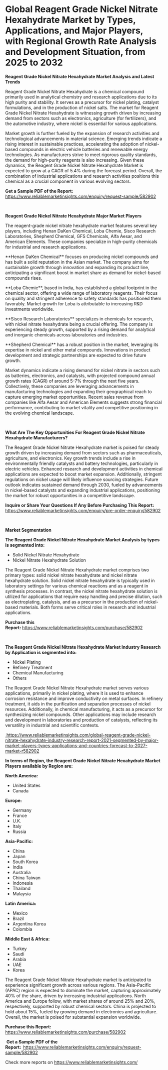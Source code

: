 <p><h1>Global Reagent Grade Nickel Nitrate Hexahydrate Market by Types, Applications, and Major Players, with Regional Growth Rate Analysis and Development Situation, from 2025 to 2032</h1></p><p><strong>Reagent Grade Nickel Nitrate Hexahydrate Market Analysis and Latest Trends</strong></p>
<p><p>Reagent Grade Nickel Nitrate Hexahydrate is a chemical compound primarily used in analytical chemistry and research applications due to its high purity and stability. It serves as a precursor for nickel plating, catalyst formulations, and in the production of nickel salts. The market for Reagent Grade Nickel Nitrate Hexahydrate is witnessing growth driven by increasing demand from sectors such as electronics, agriculture (for fertilizers), and the automotive industry, where nickel is essential for various applications.</p><p>Market growth is further fueled by the expansion of research activities and technological advancements in material science. Emerging trends indicate a rising interest in sustainable practices, accelerating the adoption of nickel-based compounds in electric vehicle batteries and renewable energy technologies. As manufacturers strive to meet rigorous quality standards, the demand for high-purity reagents is also increasing. Given these dynamics, the Reagent Grade Nickel Nitrate Hexahydrate Market is expected to grow at a CAGR of 5.4% during the forecast period. Overall, the combination of industrial applications and research activities positions this chemical as a crucial component in various evolving sectors.</p></p>
<p><strong>Get a Sample PDF of the Report:&nbsp;</strong> <a href="https://www.reliablemarketinsights.com/enquiry/request-sample/582902?utm_campaign=2868&utm_medium=2&utm_source=Github&utm_content=ia&utm_term=23032025&utm_id=reagent-grade-nickel-nitrate-hexahydrate">https://www.reliablemarketinsights.com/enquiry/request-sample/582902</a></p>
<p>&nbsp;</p>
<p><strong>Reagent Grade Nickel Nitrate Hexahydrate Major Market Players</strong></p>
<p><p>The reagent-grade nickel nitrate hexahydrate market features several key players, including Henan DaKen Chemical, Loba Chemie, Sisco Research Laboratories, Shepherd Chemical, GFS Chemicals, Alfa Aesar, and American Elements. These companies specialize in high-purity chemicals for industrial and research applications.</p><p>**Henan DaKen Chemical** focuses on producing nickel compounds and has built a solid reputation in the Asian market. The company aims for sustainable growth through innovation and expanding its product line, anticipating a significant boost in market share as demand for nickel-based compounds rises.</p><p>**Loba Chemie**, based in India, has established a global footprint in the chemical sector, offering a wide range of laboratory reagents. Their focus on quality and stringent adherence to safety standards has positioned them favorably. Market growth for Loba is attributable to increasing R&D investments worldwide.</p><p>**Sisco Research Laboratories** specializes in chemicals for research, with nickel nitrate hexahydrate being a crucial offering. The company is experiencing steady growth, supported by a rising demand for analytical and inorganic chemicals across laboratories and industries.</p><p>**Shepherd Chemical** has a robust position in the market, leveraging its expertise in nickel and other metal compounds. Innovations in product development and strategic partnerships are expected to drive future growth.</p><p>Market dynamics indicate a rising demand for nickel nitrate in sectors such as batteries, electronics, and catalysts, with projected compound annual growth rates (CAGR) of around 5-7% through the next five years. Collectively, these companies are leveraging advancements in manufacturing technologies and expanding their geographical reach to capture emerging market opportunities. Recent sales revenue from companies like Alfa Aesar and American Elements suggests strong financial performance, contributing to market vitality and competitive positioning in the evolving chemical landscape.</p></p>
<p>&nbsp;</p>
<p><strong>What Are The Key Opportunities For Reagent Grade Nickel Nitrate Hexahydrate Manufacturers?</strong></p>
<p><p>The Reagent Grade Nickel Nitrate Hexahydrate market is poised for steady growth driven by increasing demand from sectors such as pharmaceuticals, agriculture, and electronics. Key growth trends include a rise in environmentally friendly catalysts and battery technologies, particularly in electric vehicles. Enhanced research and development activities in chemical applications are expected to boost market expansion. Additionally, stringent regulations on nickel usage will likely influence sourcing strategies. Future outlook indicates sustained demand through 2030, fueled by advancements in nickel-based catalysts and expanding industrial applications, positioning the market for robust opportunities in a competitive landscape.</p></p>
<p><strong>Inquire or Share Your Questions If Any Before Purchasing This Report:</strong> <a href="https://www.reliablemarketinsights.com/enquiry/pre-order-enquiry/582902?utm_campaign=2868&utm_medium=2&utm_source=Github&utm_content=ia&utm_term=23032025&utm_id=reagent-grade-nickel-nitrate-hexahydrate">https://www.reliablemarketinsights.com/enquiry/pre-order-enquiry/582902</a></p>
<p>&nbsp;</p>
<p><strong>Market Segmentation</strong></p>
<p><strong>The Reagent Grade Nickel Nitrate Hexahydrate Market Analysis by types is segmented into:</strong></p>
<p><ul><li>Solid Nickel Nitrate Hexahydrate</li><li>Nickel Nitrate Hexahydrate Solution</li></ul></p>
<p><p>The Reagent Grade Nickel Nitrate Hexahydrate market comprises two primary types: solid nickel nitrate hexahydrate and nickel nitrate hexahydrate solution. Solid nickel nitrate hexahydrate is typically used in laboratory settings for various chemical reactions and as a reagent in synthesis processes. In contrast, the nickel nitrate hexahydrate solution is utilized for applications that require easy handling and precise dilution, such as electroplating, catalysis, and as a precursor in the production of nickel-based materials. Both forms serve critical roles in research and industrial applications.</p></p>
<p><strong>Purchase this Report:&nbsp;</strong><a href="https://www.reliablemarketinsights.com/purchase/582902?utm_campaign=2868&utm_medium=2&utm_source=Github&utm_content=ia&utm_term=23032025&utm_id=reagent-grade-nickel-nitrate-hexahydrate">https://www.reliablemarketinsights.com/purchase/582902</a></p>
<p>&nbsp;</p>
<p><strong>The Reagent Grade Nickel Nitrate Hexahydrate Market Industry Research by Application is segmented into:</strong></p>
<p><ul><li>Nickel Plating</li><li>Refinery Treatment</li><li>Chemical Manufacturing</li><li>Others</li></ul></p>
<p><p>The Reagent Grade Nickel Nitrate Hexahydrate market serves various applications, primarily in nickel plating, where it is used to enhance corrosion resistance and improve conductivity on metal surfaces. In refinery treatment, it aids in the purification and separation processes of nickel resources. Additionally, in chemical manufacturing, it acts as a precursor for synthesizing nickel compounds. Other applications may include research and development in laboratories and production of catalysts, reflecting its versatility in industrial and scientific contexts.</p></p>
<p><a href="https://www.reliablemarketinsights.com/global-reagent-grade-nickel-nitrate-hexahydrate-industry-research-report-2021-segmented-by-major-market-players-types-applications-and-countries-forecast-to-2027-market-r582902?utm_campaign=2868&utm_medium=2&utm_source=Github&utm_content=ia&utm_term=23032025&utm_id=reagent-grade-nickel-nitrate-hexahydrate">&nbsp;https://www.reliablemarketinsights.com/global-reagent-grade-nickel-nitrate-hexahydrate-industry-research-report-2021-segmented-by-major-market-players-types-applications-and-countries-forecast-to-2027-market-r582902</a></p>
<p><strong>In terms of Region, the Reagent Grade Nickel Nitrate Hexahydrate Market Players available by Region are:</strong></p>
<p>
    <p> <strong> North America: </strong>
        <ul>
            <li>United States</li>
            <li>Canada</li>
        </ul>
        </p> 
    <p> <strong> Europe: </strong>
        <ul>
            <li>Germany</li>
            <li>France</li>
            <li>U.K.</li>
            <li>Italy</li>
            <li>Russia</li>
        </ul>
        </p> 
    <p> <strong> Asia-Pacific: </strong>
        <ul>
            <li>China</li>
            <li>Japan</li>
            <li>South Korea</li>
            <li>India</li>
            <li>Australia</li>
            <li>China Taiwan</li>
            <li>Indonesia</li>
            <li>Thailand</li>
            <li>Malaysia</li>
        </ul>
        </p> 
    <p> <strong> Latin America: </strong>
        <ul>
            <li>Mexico</li>
            <li>Brazil</li>
            <li>Argentina Korea</li>
            <li>Colombia</li>
        </ul>
        </p> 
    <p> <strong> Middle East & Africa: </strong>
        <ul>
            <li>Turkey</li>
            <li>Saudi</li>
            <li>Arabia</li>
            <li>UAE</li>
            <li>Korea</li>
        </ul>
    </p>
    </p>
<p><p>The Reagent Grade Nickel Nitrate Hexahydrate market is anticipated to experience significant growth across various regions. The Asia-Pacific (APAC) region is expected to dominate the market, capturing approximately 40% of the share, driven by increasing industrial applications. North America and Europe follow, with market shares of around 25% and 20%, respectively, supported by robust chemical sectors. China is projected to hold about 15%, fueled by growing demand in electronics and agriculture. Overall, the market is poised for substantial expansion worldwide.</p></p>
<p><strong>Purchase this Report: </strong><a href="https://www.reliablemarketinsights.com/purchase/582902?utm_campaign=2868&utm_medium=2&utm_source=Github&utm_content=ia&utm_term=23032025&utm_id=reagent-grade-nickel-nitrate-hexahydrate">https://www.reliablemarketinsights.com/purchase/582902</a></p>
<p>&nbsp;<strong>Get a Sample PDF of the Report:&nbsp;&nbsp;</strong><a href="https://www.reliablemarketinsights.com/enquiry/request-sample/582902?utm_campaign=2868&utm_medium=2&utm_source=Github&utm_content=ia&utm_term=23032025&utm_id=reagent-grade-nickel-nitrate-hexahydrate">https://www.reliablemarketinsights.com/enquiry/request-sample/582902</a></p>
<p><strong></strong></p>
<p>Check more reports on <a href="https://www.reliablemarketinsights.com/?utm_campaign=2868&utm_medium=2&utm_source=Github&utm_content=ia&utm_term=23032025&utm_id=reagent-grade-nickel-nitrate-hexahydrate">https://www.reliablemarketinsights.com/</a></p>